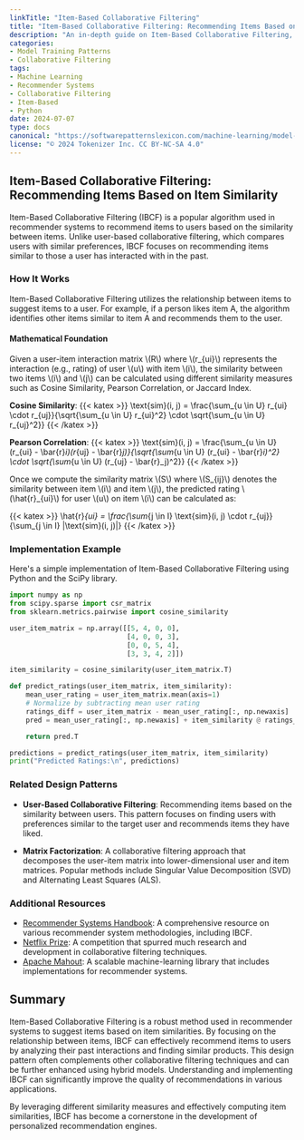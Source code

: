 ```yaml
---
linkTitle: "Item-Based Collaborative Filtering"
title: "Item-Based Collaborative Filtering: Recommending Items Based on Item Similarity"
description: "An in-depth guide on Item-Based Collaborative Filtering, its algorithm, implementation examples, related design patterns, and additional resources."
categories:
- Model Training Patterns
- Collaborative Filtering
tags:
- Machine Learning
- Recommender Systems
- Collaborative Filtering
- Item-Based
- Python
date: 2024-07-07
type: docs
canonical: "https://softwarepatternslexicon.com/machine-learning/model-training-patterns/collaborative-filtering/item-based-collaborating-filtering"
license: "© 2024 Tokenizer Inc. CC BY-NC-SA 4.0"
---
```


## Item-Based Collaborative Filtering: Recommending Items Based on Item Similarity

Item-Based Collaborative Filtering (IBCF) is a popular algorithm used in recommender systems to recommend items to users based on the similarity between items. Unlike user-based collaborative filtering, which compares users with similar preferences, IBCF focuses on recommending items similar to those a user has interacted with in the past.

### How It Works

Item-Based Collaborative Filtering utilizes the relationship between items to suggest items to a user. For example, if a person likes item A, the algorithm identifies other items similar to item A and recommends them to the user.

#### Mathematical Foundation

Given a user-item interaction matrix \\(R\\) where \\(r_{ui}\\) represents the interaction (e.g., rating) of user \\(u\\) with item \\(i\\), the similarity between two items \\(i\\) and \\(j\\) can be calculated using different similarity measures such as Cosine Similarity, Pearson Correlation, or Jaccard Index.

**Cosine Similarity**:
{{< katex >}}
\text{sim}(i, j) = \frac{\sum_{u \in U} r_{ui} \cdot r_{uj}}{\sqrt{\sum_{u \in U} r_{ui}^2} \cdot \sqrt{\sum_{u \in U} r_{uj}^2}}
{{< /katex >}}

**Pearson Correlation**:
{{< katex >}}
\text{sim}(i, j) = \frac{\sum_{u \in U} (r_{ui} - \bar{r}_i)(r_{uj} - \bar{r}_j)}{\sqrt{\sum_{u \in U} (r_{ui} - \bar{r}_i)^2} \cdot \sqrt{\sum_{u \in U} (r_{uj} - \bar{r}_j)^2}}
{{< /katex >}}

Once we compute the similarity matrix \\(S\\) where \\(S_{ij}\\) denotes the similarity between item \\(i\\) and item \\(j\\), the predicted rating \\(\hat{r}_{ui}\\) for user \\(u\\) on item \\(i\\) can be calculated as:

{{< katex >}}
\hat{r}_{ui} = \frac{\sum_{j \in I} \text{sim}(i, j) \cdot r_{uj}}{\sum_{j \in I} |\text{sim}(i, j)|}
{{< /katex >}}

### Implementation Example

Here's a simple implementation of Item-Based Collaborative Filtering using Python and the SciPy library.

```python
import numpy as np
from scipy.sparse import csr_matrix
from sklearn.metrics.pairwise import cosine_similarity

user_item_matrix = np.array([[5, 4, 0, 0],
                             [4, 0, 0, 3],
                             [0, 0, 5, 4],
                             [3, 3, 4, 2]])

item_similarity = cosine_similarity(user_item_matrix.T)

def predict_ratings(user_item_matrix, item_similarity):
    mean_user_rating = user_item_matrix.mean(axis=1)
    # Normalize by subtracting mean user rating
    ratings_diff = user_item_matrix - mean_user_rating[:, np.newaxis]
    pred = mean_user_rating[:, np.newaxis] + item_similarity @ ratings_diff.T / np.abs(item_similarity).sum(axis=1)

    return pred.T

predictions = predict_ratings(user_item_matrix, item_similarity)
print("Predicted Ratings:\n", predictions)
```

### Related Design Patterns

- **User-Based Collaborative Filtering**: Recommending items based on the similarity between users. This pattern focuses on finding users with preferences similar to the target user and recommends items they have liked.

- **Matrix Factorization**: A collaborative filtering approach that decomposes the user-item matrix into lower-dimensional user and item matrices. Popular methods include Singular Value Decomposition (SVD) and Alternating Least Squares (ALS).

### Additional Resources

- [Recommender Systems Handbook](https://link.springer.com/book/10.1007/978-1-4899-7637-6): A comprehensive resource on various recommender system methodologies, including IBCF.
- [Netflix Prize](https://www.netflixprize.com/): A competition that spurred much research and development in collaborative filtering techniques.
- [Apache Mahout](https://mahout.apache.org/): A scalable machine-learning library that includes implementations for recommender systems.

## Summary

Item-Based Collaborative Filtering is a robust method used in recommender systems to suggest items based on item similarities. By focusing on the relationship between items, IBCF can effectively recommend items to users by analyzing their past interactions and finding similar products. This design pattern often complements other collaborative filtering techniques and can be further enhanced using hybrid models. Understanding and implementing IBCF can significantly improve the quality of recommendations in various applications.

By leveraging different similarity measures and effectively computing item similarities, IBCF has become a cornerstone in the development of personalized recommendation engines.
